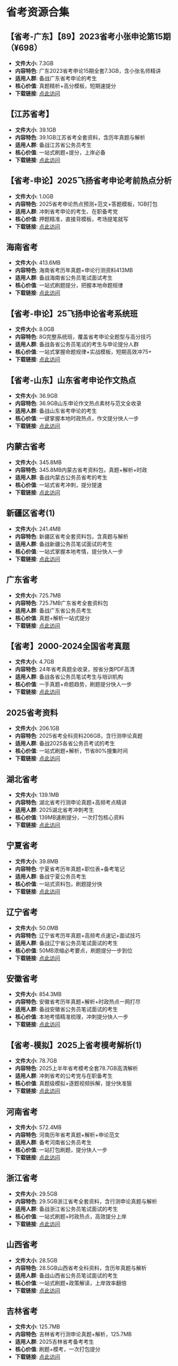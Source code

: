 <!-- CATEGORY: 教育与考试/公职与研究生 -->

# 省考资源合集

## 【省考-广东】【89】2023省考小张申论第15期（¥698）
- **文件大小**: 7.3GB
- **内容特色**: 广东2023省考申论15期全套7.3GB，含小张名师精讲
- **适用人群**: 备战广东省考申论的考生
- **核心价值**: 真题精析+高分模板，短期速提分
- **下载链接**: [点此访问](https://pan.quark.cn/s/af8fb26dffe0)

## 【江苏省考】
- **文件大小**: 39.1GB
- **内容特色**: 39.1GB江苏省考全套资料，含历年真题与解析
- **适用人群**: 备战江苏省公务员考生
- **核心价值**: 一站式刷题+提分，上岸必备
- **下载链接**: [点此访问](https://pan.quark.cn/s/8a8643411452)

## 【省考-申论】2025飞扬省考申论考前热点分析
- **文件大小**: 1.0GB
- **内容特色**: 2025省考申论热点预测+范文+答题模板，1GB打包
- **适用人群**: 冲刺省考申论的考生、在职备考党
- **核心价值**: 押题精准，直接背模板，考场提笔就写
- **下载链接**: [点此访问](https://pan.quark.cn/s/a25d480845e7)

## 海南省考
- **文件大小**: 413.6MB
- **内容特色**: 海南省考历年真题+申论行测资料413MB
- **适用人群**: 备战海南省公务员笔试面试考生
- **核心价值**: 一站式刷题提分，把握本地命题规律
- **下载链接**: [点此访问](https://pan.quark.cn/s/ee8ce4717483)

## 【省考-申论】25飞扬申论省考系统班
- **文件大小**: 8.0GB
- **内容特色**: 8G完整系统班，覆盖省考申论全题型与高分技巧
- **适用人群**: 备战各省公务员笔试的考生与申论提分人群
- **核心价值**: 一站式掌握命题规律+实战模板，短期高效冲75+
- **下载链接**: [点此访问](https://pan.quark.cn/s/cd291bd1db94)

## 【省考-山东】山东省考申论作文热点
- **文件大小**: 36.9GB
- **内容特色**: 36.9GB山东申论作文热点素材与范文全收录
- **适用人群**: 备战山东省考申论的考生
- **核心价值**: 一键掌握本地时政热点，作文提分快人一步
- **下载链接**: [点此访问](https://pan.quark.cn/s/2e0372f324e3)

## 内蒙古省考
- **文件大小**: 345.8MB
- **内容特色**: 345.8MB内蒙古省考资料包，真题+解析+时政
- **适用人群**: 备战内蒙古公务员省考的考生
- **核心价值**: 一站式省考冲刺，提分提速
- **下载链接**: [点此访问](https://pan.quark.cn/s/821167d4d352)

## 新疆区省考(1)
- **文件大小**: 241.4MB
- **内容特色**: 新疆区省考全套资料包，含真题与解析
- **适用人群**: 备战新疆公务员笔试面试的考生
- **核心价值**: 一站式掌握本地考情，提分快人一步
- **下载链接**: [点此访问](https://pan.quark.cn/s/ec3129ea4838)

## 广东省考
- **文件大小**: 725.7MB
- **内容特色**: 725.7MB广东省考全套资料包
- **适用人群**: 备战广东省公务员考生
- **核心价值**: 真题+解析一站式提分
- **下载链接**: [点此访问](https://pan.quark.cn/s/6192fbac8aac)

## 【省考】2000-2024全国省考真题
- **文件大小**: 4.7GB
- **内容特色**: 24年省考真题全收录，按省分类PDF高清
- **适用人群**: 备战各省公务员笔试考生与培训机构
- **核心价值**: 一手真题+命题趋势，刷题提分快人一步
- **下载链接**: [点此访问](https://pan.quark.cn/s/12f452c20f14)

## 2025省考资料
- **文件大小**: 206.1GB
- **内容特色**: 2025省考全科资料206GB，含行测申论真题
- **适用人群**: 备战2025各省公务员考试的考生
- **核心价值**: 一站式刷题+解析，节省80%搜集时间
- **下载链接**: [点此访问](https://pan.quark.cn/s/264a86f22afd)

## 湖北省考
- **文件大小**: 139.1MB
- **内容特色**: 湖北省考行测申论真题+高频考点精讲
- **适用人群**: 2025湖北省考冲刺考生
- **核心价值**: 139MB速刷提分，一次打包核心资料
- **下载链接**: [点此访问](https://pan.quark.cn/s/ffe93accbe37)

## 宁夏省考
- **文件大小**: 39.8MB
- **内容特色**: 宁夏省考历年真题+职位表+备考笔记
- **适用人群**: 备战宁夏公务员考生
- **核心价值**: 一站式资料包，刷题提分快
- **下载链接**: [点此访问](https://pan.quark.cn/s/000e65a06857)

## 辽宁省考
- **文件大小**: 50.0MB
- **内容特色**: 辽宁省考历年真题+高频考点速记+面试技巧
- **适用人群**: 备战辽宁省公务员笔试面试的考生
- **核心价值**: 50MB浓缩必考要点，刷题提分一步到位
- **下载链接**: [点此访问](https://pan.quark.cn/s/321eddb9d516)

## 安徽省考
- **文件大小**: 854.3MB
- **内容特色**: 安徽省考历年真题+解析+时政热点一网打尽
- **适用人群**: 备战安徽省公务员笔试面试的考生
- **核心价值**: 本地考情精准梳理，冲刺提分快人一步
- **下载链接**: [点此访问](https://pan.quark.cn/s/8cf864d493ee)

## 【省考-模拟】2025上省考模考解析(1)
- **文件大小**: 78.7GB
- **内容特色**: 2025上半年省考模考全套78.7GB高清解析
- **适用人群**: 冲刺省考的公考党与在职备考生
- **核心价值**: 真题级模拟+逐题视频拆解，提分快准狠
- **下载链接**: [点此访问](https://pan.quark.cn/s/c7a0b0dc81a5)

## 河南省考
- **文件大小**: 572.4MB
- **内容特色**: 河南历年省考真题+解析+申论范文
- **适用人群**: 备考河南省公务员考生
- **核心价值**: 一站打包刷题，提分快人一步
- **下载链接**: [点此访问](https://pan.quark.cn/s/7f9831913e3b)

## 浙江省考
- **文件大小**: 29.5GB
- **内容特色**: 29.5GB浙江省考全套资料，含行测申论真题与解析
- **适用人群**: 备战浙江省公务员笔试面试的考生
- **核心价值**: 一站式刷题+时政热点，高效提分上岸
- **下载链接**: [点此访问](https://pan.quark.cn/s/9aa2a8c77da7)

## 山西省考
- **文件大小**: 28.5GB
- **内容特色**: 28.5GB山西省考全科资料，含历年真题与解析
- **适用人群**: 备战山西省公务员笔试面试的考生
- **核心价值**: 一站式刷题+政策解读，上岸效率翻倍
- **下载链接**: [点此访问](https://pan.quark.cn/s/dc85a170edb8)

## 吉林省考
- **文件大小**: 125.7MB
- **内容特色**: 吉林省考行测申论真题+解析，125.7MB
- **适用人群**: 2025吉林省考备考考生
- **核心价值**: 刷题+模考，一次打包提分
- **下载链接**: [点此访问](https://pan.quark.cn/s/c63378b7c75b)

